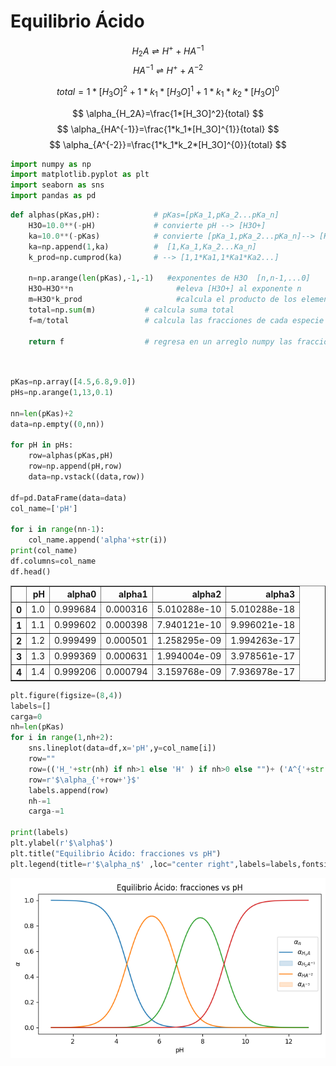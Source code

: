 # Equilibrio Ácido

$$ H_2A \rightleftharpoons H^+ + HA^{-1} $$
$$ HA^{-1} \rightleftharpoons  H^+ + A^{-2} $$


$$ total=1*[H_3O]^2 + 1*k_1*[H_3O]^{1} + 1*k_1*k_2*[H_3O]^0 $$

$$ \alpha_{H_2A}=\frac{1*[H_3O]^2}{total} $$
$$ \alpha_{HA^{-1}}=\frac{1*k_1*[H_3O]^{1}}{total} $$
$$ \alpha_{A^{-2}}=\frac{1*k_1*k_2*[H_3O]^{0}}{total} $$



```python
import numpy as np
import matplotlib.pyplot as plt
import seaborn as sns
import pandas as pd
```


```python
def alphas(pKas,pH):            # pKas=[pKa_1,pKa_2...pKa_n]
    H3O=10.0**(-pH)             # convierte pH --> [H3O+]
    ka=10.0**(-pKas)            # convierte [pKa_1,pKa_2...pKa_n]--> [Ka_1,Ka_2...Ka_n]
    ka=np.append(1,ka)          #  [1,Ka_1,Ka_2...Ka_n]
    k_prod=np.cumprod(ka)       # --> [1,1*Ka1,1*Ka1*Ka2...]
    
    n=np.arange(len(pKas),-1,-1)   #exponentes de H3O  [n,n-1,...0]
    H3O=H3O**n                       #eleva [H3O+] al exponente n
    m=H3O*k_prod                     #calcula el producto de los elementos H*k_prod 
    total=np.sum(m)           # calcula suma total
    f=m/total                 # calcula las fracciones de cada especie
    
    return f                  # regresa en un arreglo numpy las fracciones
    
  

```


```python
pKas=np.array([4.5,6.8,9.0])
pHs=np.arange(1,13,0.1)

nn=len(pKas)+2
data=np.empty((0,nn))

for pH in pHs:
    row=alphas(pKas,pH)
    row=np.append(pH,row)
    data=np.vstack((data,row))

df=pd.DataFrame(data=data) 
col_name=['pH']

for i in range(nn-1):
    col_name.append('alpha'+str(i))
print(col_name)
df.columns=col_name
df.head()
```





<div>

<table border="1" class="dataframe">
  <thead>
    <tr style="text-align: right;">
      <th></th>
      <th>pH</th>
      <th>alpha0</th>
      <th>alpha1</th>
      <th>alpha2</th>
      <th>alpha3</th>
    </tr>
  </thead>
  <tbody>
    <tr>
      <th>0</th>
      <td>1.0</td>
      <td>0.999684</td>
      <td>0.000316</td>
      <td>5.010288e-10</td>
      <td>5.010288e-18</td>
    </tr>
    <tr>
      <th>1</th>
      <td>1.1</td>
      <td>0.999602</td>
      <td>0.000398</td>
      <td>7.940121e-10</td>
      <td>9.996021e-18</td>
    </tr>
    <tr>
      <th>2</th>
      <td>1.2</td>
      <td>0.999499</td>
      <td>0.000501</td>
      <td>1.258295e-09</td>
      <td>1.994263e-17</td>
    </tr>
    <tr>
      <th>3</th>
      <td>1.3</td>
      <td>0.999369</td>
      <td>0.000631</td>
      <td>1.994004e-09</td>
      <td>3.978561e-17</td>
    </tr>
    <tr>
      <th>4</th>
      <td>1.4</td>
      <td>0.999206</td>
      <td>0.000794</td>
      <td>3.159768e-09</td>
      <td>7.936978e-17</td>
    </tr>
  </tbody>
</table>
</div>




```python
plt.figure(figsize=(8,4))
labels=[]
carga=0
nh=len(pKas)
for i in range(1,nh+2):
    sns.lineplot(data=df,x='pH',y=col_name[i])
    row=""
    row=(('H_'+str(nh) if nh>1 else 'H' ) if nh>0 else "")+ ('A^{'+str(carga)+'}' if carga<0 else 'A')
    row=r'$\alpha_{'+row+'}$'
    labels.append(row)
    nh-=1
    carga-=1
    
print(labels)
plt.ylabel(r'$\alpha$')
plt.title("Equilibrio Ácido: fracciones vs pH")
plt.legend(title=r'$\alpha_n$' ,loc="center right",labels=labels,fontsize="10")
```
 






    
![png](output_4_2.png)
    



```python

```
